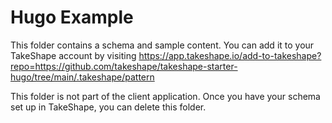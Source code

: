 # Hugo Example

This folder contains a schema and sample content. You can add it to your TakeShape account by visiting https://app.takeshape.io/add-to-takeshape?repo=https://github.com/takeshape/takeshape-starter-hugo/tree/main/.takeshape/pattern

This folder is not part of the client application. Once you have your schema set up in TakeShape, you can delete this folder.